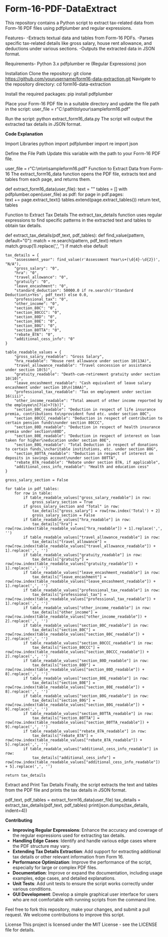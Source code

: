 # Form-16-PDF-DataExtract

This repository contains a Python script to extract tax-related data from Form-16 PDF files using pdfplumber and regular expressions.


Features-
-Extracts textual data and tables from Form-16 PDFs.
-Parses specific tax-related details like gross salary, house rent allowance, and deductions under various sections.
-Outputs the extracted data in JSON format.


Requirements-
Python 3.x
pdfplumber
re (Regular Expressions)
json


Installation
Clone the repository:
git clone https://github.com/yourusername/form16-data-extraction.git
Navigate to the repository directory:
cd form16-data-extraction


Install the required packages:
pip install pdfplumber

Place your Form-16 PDF file in a suitable directory and update the file path in the script:
user_file = r"C:\path\to\your\sampleform16.pdf"

Run the script:
python extract_form16_data.py
The script will output the extracted tax details in JSON format.



**Code Explanation**

Import Libraries
python
import pdfplumber
import re
import json

Define the File Path
Update this variable with the path to your Form-16 PDF file.

user_file = r"C:\m\m\sampleform16.pdf"
Function to Extract Data from Form-16
The extract_form16_data function opens the PDF file, extracts text and tables from each page, and returns them.

def extract_form16_data(user_file):
    text = ""
    tables = []
    with pdfplumber.open(user_file) as pdf:
        for page in pdf.pages:  
            text += page.extract_text()
            tables.extend(page.extract_tables())
    return text, tables

Function to Extract Tax Details
The extract_tax_details function uses regular expressions to find specific patterns in the extracted text and tables to obtain tax details.

def extract_tax_details(pdf_text, pdf_tables):
    def find_value(pattern, default="0"):
        match = re.search(pattern, pdf_text)
        return match.group(1).replace(',', '') if match else default

    tax_details = {
        "assessment_year": find_value(r'Assessment Year\s+(\d{4}-\d{2})', "N/A"),
        "gross_salary": "0",
        "hra": "0",
        "travel_allowance": "0",
        "gratuity": "0",
        "leave_encashment": "0",
        "standard_deduction": 50000.0 if re.search(r'Standard Deduction\s+Yes', pdf_text) else 0.0,
        "professional_tax": "0",
        "other_income": "0",
        "section_80C": "0",
        "section_80CCC": "0",
        "section_80D": "0",
        "section_80E": "0",
        "section_80G": "0",
        "section_80TTA": "0",
        "rebate_87A": "0",
        "additional_cess_info": "0"
    }

    table_readable_values = {
        "gross_salary_readable": "Gross Salary",
        "hra_readable": "House rent allowance under section 10(13A)",
        "travel_allowance_readable": "Travel concession or assistance under section 10(5)",
        "gratuity_readable": "Death-cum-retirement gratuity under section 10(10)",
        "leave_encashment_readable": "Cash equivalent of leave salary encashment under section 10\n(10AA)",
        "professional_tax_readable": "Tax on employment under section 16(iii)",
        "other_income_readable": "Total amount of other income reported by the employee\n[7(a)+7(b)]",
        "section_80C_readable": "Deduction in respect of life insurance premia, contributions to\nprovident fund etc. under section 80C",
        "section_80CCC_readable": "Deduction in respect of contribution to certain pension funds\nunder section 80CCC",
        "section_80D_readable": "Deduction in respect of health insurance premia under section\n80D",
        "section_80E_readable": "Deduction in respect of interest on loan taken for higher\neducation under section 80E",
        "section_80G_readable": "Total Deduction in respect of donations to certain funds,\ncharitable institutions, etc. under section 80G",
        "section_80TTA_readable": "Deduction in respect of interest on deposits in savings account\nunder section 80TTA",
        "rebate_87A_readable": "Rebate under section 87A, if applicable",
        "additional_cess_info_readable": "Health and education cess"
    }

    gross_salary_section = False

    for table in pdf_tables:
        for row in table:
            if table_readable_values["gross_salary_readable"] in row:
                gross_salary_section = True
            if gross_salary_section and "Total" in row:
                tax_details["gross_salary"] = row[row.index('Total') + 2]
                gross_salary_section = False
            if table_readable_values["hra_readable"] in row:
                tax_details["hra"] = row[row.index(table_readable_values["hra_readable"]) + 1].replace(',', '')
            if table_readable_values["travel_allowance_readable"] in row:
                tax_details["travel_allowance"] = row[row.index(table_readable_values["travel_allowance_readable"]) + 1].replace(',', '')
            if table_readable_values["gratuity_readable"] in row:
                tax_details["gratuity"] = row[row.index(table_readable_values["gratuity_readable"]) + 1].replace(',', '')
            if table_readable_values["leave_encashment_readable"] in row:
                tax_details["leave_encashment"] = row[row.index(table_readable_values["leave_encashment_readable"]) + 1].replace(',', '')
            if table_readable_values["professional_tax_readable"] in row:
                tax_details["professional_tax"] = row[row.index(table_readable_values["professional_tax_readable"]) + 1].replace(',', '')
            if table_readable_values["other_income_readable"] in row:
                tax_details["other_income"] = row[row.index(table_readable_values["other_income_readable"]) + 2].replace(',', '')
            if table_readable_values["section_80C_readable"] in row:
                tax_details["section_80C"] = row[row.index(table_readable_values["section_80C_readable"]) + 2].replace(',', '')
            if table_readable_values["section_80CCC_readable"] in row:
                tax_details["section_80CCC"] = row[row.index(table_readable_values["section_80CCC_readable"]) + 2].replace(',', '')
            if table_readable_values["section_80D_readable"] in row:
                tax_details["section_80D"] = row[row.index(table_readable_values["section_80D_readable"]) + 8].replace(',', '')
            if table_readable_values["section_80E_readable"] in row:
                tax_details["section_80E"] = row[row.index(table_readable_values["section_80E_readable"]) + 8].replace(',', '')
            if table_readable_values["section_80G_readable"] in row:
                tax_details["section_80G"] = row[row.index(table_readable_values["section_80G_readable"]) + 9].replace(',', '')
            if table_readable_values["section_80TTA_readable"] in row:
                tax_details["section_80TTA"] = row[row.index(table_readable_values["section_80TTA_readable"]) + 9].replace(',', '')
            if table_readable_values["rebate_87A_readable"] in row:
                tax_details["rebate_87A"] = row[row.index(table_readable_values["rebate_87A_readable"]) + 5].replace(',', '')
            if table_readable_values["additional_cess_info_readable"] in row:
                tax_details["additional_cess_info"] = row[row.index(table_readable_values["additional_cess_info_readable"]) + 5].replace(',', '')

    return tax_details
Extract and Print Tax Details
Finally, the script extracts the text and tables from the PDF file and prints the tax details in JSON format.

pdf_text, pdf_tables = extract_form16_data(user_file)
tax_details = extract_tax_details(pdf_text, pdf_tables)
print(json.dumps(tax_details, indent=4))



**Contributing**

- **Improving Regular Expressions**: Enhance the accuracy and coverage of the regular expressions used for extracting tax details.
- **Handling Edge Cases**: Identify and handle various edge cases where the PDF structure may vary.
- **Extending Tax Details Extraction**: Add support for extracting additional tax details or other relevant information from Form 16.
- **Performance Optimization**: Improve the performance of the script, especially for large or complex PDF files.
- **Documentation**: Improve or expand the documentation, including usage examples, edge cases, and detailed explanations.
- **Unit Tests**: Add unit tests to ensure the script works correctly under various conditions.
- **GUI Development**: Develop a simple graphical user interface for users who are not comfortable with running scripts from the command line.

Feel free to fork this repository, make your changes, and submit a pull request. We welcome contributions to improve this script.

License
This project is licensed under the MIT License - see the LICENSE file for details.
